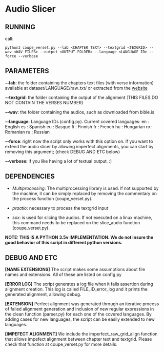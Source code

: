 # Audio Slicer

## RUNNING

call:
~~~~
python3 coupe_verset.py --lab <CHAPTER TEXT> --textgrid <TEXGRID> --wav <WAV FILES> --output <OUTPUT FOLDER> --language <LANGUAGE ID> --force --verbose
~~~~

## PARAMETERS

**--lab**: the folder containing the chapters text files (with verse information) available at dataset/LANGUAGE/raw_txt/ or extracted from the [website](https://www.faithcomesbyhearing.com/audio-bibles/bible-recordings)

**--textgrid**: the folder containing the output of the alignment (THIS FILES DO NOT CONTAIN THE VERSES NUMBER)

**--wav**: the folder containing the audios, such as downloaded from bible.is 

**--language**: Language IDs (config.py). Current covered languages:
     en : English
     es : Spanish
     eu : Basque
     fi : Finnish
     fr : French
     hu : Hungarian
     ro : Romanian
     ru : Russian

**--force**: right now the script only works with this option on. If you want to extend the audio slicer by allowing imperfect alignments, you can start by removing this argument; (check DEBUG AND ETC below)

**--verbose**: if you like having a lot of textual output. :)

## DEPENDENCIES

* *Multiprocessing*: The multiprocessing library is used. If not supported by the machine, it can be simply replaced by removing the commentary on the process function (coupe_verset.py).

* *praatio*: necessary to process the textgrid input

* *sox*: is used for slicing the audios. If not executed on a linux machine, this command needs to be replaced on the slice_audio function (coupe_verset.py).

**NOTE: THIS IS A PYTHON 3.5v IMPLEMENTATION. We do not insure the good behavior of this script in different python versions.**


## DEBUG AND ETC 

**[NAME EXTENSIONS]** The script makes some assumptions about file names and extensions. All of these are listed on config.py

**[ERROR LOG]** The script generates a log file when it fails assertion during alignment creation. This log is called FILE_ID_error_log and it prints the generated alignment, allowing debug.

**[EXTENSION]** Perfect alignment was generated through an iterative process of failed alignment generation and inclusion of new regular expressions in the clean function (parser.py) for each one of the covered languages. By adding cases for new languages, the script can be easily extended to new languages.

**[IMPEFECT ALIGNMENT]** We include the imperfect_raw_grid_align function that allows impefect alignment between chapter text and textgrid. Please check that function at coupe_verset.py for more details. 

